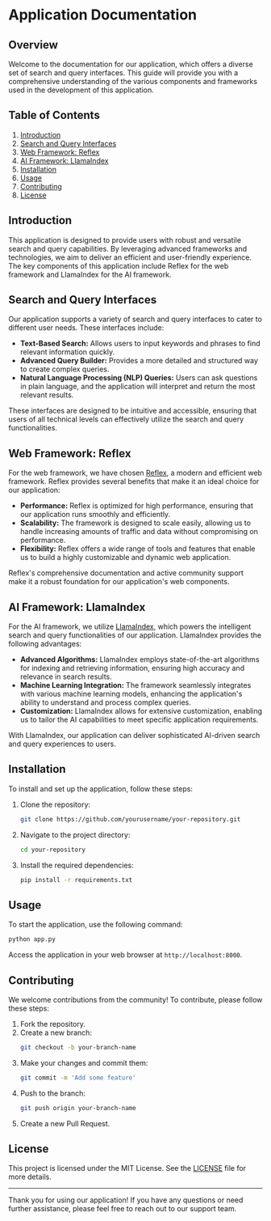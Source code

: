 # Application Documentation

## Overview

Welcome to the documentation for our application, which offers a diverse set of search and query interfaces. This guide will provide you with a comprehensive understanding of the various components and frameworks used in the development of this application.

## Table of Contents

1. [Introduction](#introduction)
2. [Search and Query Interfaces](#search-and-query-interfaces)
3. [Web Framework: Reflex](#web-framework-reflex)
4. [AI Framework: LlamaIndex](#ai-framework-llamaindex)
5. [Installation](#installation)
6. [Usage](#usage)
7. [Contributing](#contributing)
8. [License](#license)

## Introduction

This application is designed to provide users with robust and versatile search and query capabilities. By leveraging advanced frameworks and technologies, we aim to deliver an efficient and user-friendly experience. The key components of this application include Reflex for the web framework and LlamaIndex for the AI framework.

## Search and Query Interfaces

Our application supports a variety of search and query interfaces to cater to different user needs. These interfaces include:

- **Text-Based Search:** Allows users to input keywords and phrases to find relevant information quickly.
- **Advanced Query Builder:** Provides a more detailed and structured way to create complex queries.
- **Natural Language Processing (NLP) Queries:** Users can ask questions in plain language, and the application will interpret and return the most relevant results.

These interfaces are designed to be intuitive and accessible, ensuring that users of all technical levels can effectively utilize the search and query functionalities.

## Web Framework: Reflex

For the web framework, we have chosen [Reflex](https://reflex.dev), a modern and efficient web framework. Reflex provides several benefits that make it an ideal choice for our application:

- **Performance:** Reflex is optimized for high performance, ensuring that our application runs smoothly and efficiently.
- **Scalability:** The framework is designed to scale easily, allowing us to handle increasing amounts of traffic and data without compromising on performance.
- **Flexibility:** Reflex offers a wide range of tools and features that enable us to build a highly customizable and dynamic web application.

Reflex's comprehensive documentation and active community support make it a robust foundation for our application's web components.

## AI Framework: LlamaIndex

For the AI framework, we utilize [LlamaIndex](https://llamaindex.ai), which powers the intelligent search and query functionalities of our application. LlamaIndex provides the following advantages:

- **Advanced Algorithms:** LlamaIndex employs state-of-the-art algorithms for indexing and retrieving information, ensuring high accuracy and relevance in search results.
- **Machine Learning Integration:** The framework seamlessly integrates with various machine learning models, enhancing the application's ability to understand and process complex queries.
- **Customization:** LlamaIndex allows for extensive customization, enabling us to tailor the AI capabilities to meet specific application requirements.

With LlamaIndex, our application can deliver sophisticated AI-driven search and query experiences to users.

## Installation

To install and set up the application, follow these steps:

1. Clone the repository:
   ```bash
   git clone https://github.com/yourusername/your-repository.git
   ```
2. Navigate to the project directory:
   ```bash
   cd your-repository
   ```
3. Install the required dependencies:
   ```bash
   pip install -r requirements.txt
   ```

## Usage

To start the application, use the following command:

```bash
python app.py
```

Access the application in your web browser at `http://localhost:8000`.

## Contributing

We welcome contributions from the community! To contribute, please follow these steps:

1. Fork the repository.
2. Create a new branch:
   ```bash
   git checkout -b your-branch-name
   ```
3. Make your changes and commit them:
   ```bash
   git commit -m 'Add some feature'
   ```
4. Push to the branch:
   ```bash
   git push origin your-branch-name
   ```
5. Create a new Pull Request.

## License

This project is licensed under the MIT License. See the [LICENSE](LICENSE) file for more details.

---

Thank you for using our application! If you have any questions or need further assistance, please feel free to reach out to our support team.